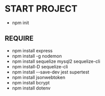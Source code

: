 # START PROJECT 
* npm init

## REQUIRE
* npm install express
* npm install -g nodemon
* npm install sequelize mysql2 sequelize-cli
* npm install-D sequelize-cli
* npm install --save-dev jest supertest
* npm install jsonwebtoken
* npm install bcrypt
* npm install dotenv
